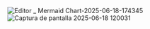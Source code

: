 

![Editor _ Mermaid Chart-2025-06-18-174345](https://github.com/user-attachments/assets/a580828e-00af-4036-91ca-d0f47d3be6ca)   ![Captura de pantalla 2025-06-18 120031](https://github.com/user-attachments/assets/59627228-a8a1-49df-abcb-739ab951322a)




